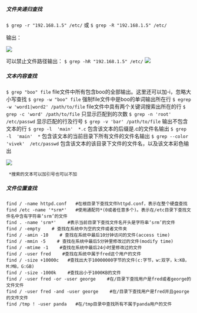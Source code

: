 ##### 文件夹递归查找
`$ grep -r "192.168.1.5" /etc/`   或   `$ grep -R "192.168.1.5" /etc/`

输出：

![](http://p6.qhimg.com/t01d022a1352fbd1f9b.png)

可以禁止文件路径输出：
`$ grep -hR "192.168.1.5" /etc/`
![](http://p9.qhimg.com/t0120b09e2f75fe1794.png)


##### 文本内容查找
`$ grep "boo" file`  file文件中所有包含boo的全部输出。这里还可以加-i，忽略大小写查找
`$ grep -w "boo" file`  强制file文件中是boo的单词输出所在行
`$ egrep -w 'word1|word2' /path/to/file`  file文件中具有两个关键词搜索出所在的行
`$ grep -c 'word' /path/to/file`  只显示匹配到的次数
`$ grep -n 'root' /etc/passwd`  显示匹配的行及行号
`$ grep -v 'bar' /path/to/file`  输出不包含文本的行
`$ grep -l  'main'  *.c`  包含该文本的后缀是.c的文件名输出
`$ grep -l  'main'  *`  包含该文本的当前目录下所有文件的文件名输出
`$ grep --color  'vivek'  /etc/passwd`  包含该文本的该目录下文件的文件名，以及该文本彩色输出

![](http://p9.qhimg.com/t0120b09e2f75fe1794.png)

` *搜索的文本可以加引号也可以不加`

##### 文件位置查找

```
find / -name httpd.conf　　#在根目录下查找文件httpd.conf，表示在整个硬盘查找
find /etc -name '*srm*'　　#使用通配符*(0或者任意多个)。表示在/etc目录下查找文件名中含有字符串‘srm’的文件
find . -name 'srm*' 　　#表示当前目录下查找文件名开头是字符串‘srm’的文件
find / -empty 　　# 查找在系统中为空的文件或者文件夹
find / -amin -10 　　# 查找在系统中最后10分钟访问的文件(access time)
find / -mmin -5 　　# 查找在系统中最后5分钟里修改过的文件(modify time)
find / -mtime -1 　　#查找在系统中最后24小时里修改过的文件
find / -user fred 　　#查找在系统中属于fred这个用户的文件
find / -size +10000c　　#查找出大于10000000字节的文件(c:字节，w:双字，k:KB，M:MB，G:GB)
find / -size -1000k 　　#查找出小于1000KB的文件
find / -user fred -or -user george 　　#在/目录下查找用户是fred或者george的文件文件
find / -user fred -and -user george 　　#在/目录下查找用户是fred并且george的文件文件
find /tmp ! -user panda　　#在/tmp目录中查找所有不属于panda用户的文件
```
 
 
 